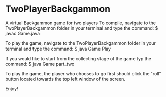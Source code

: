 # TwoPlayerBackgammon
A virtual Backgammon game for two players
To compile, navigate to the TwoPlayerBackgammon folder in your terminal and type the command: 
$ javac Game.java

To play the game, navigate to the TwoPlayerBackgammon folder in your terminal and type the command:
$ java Game Play

If you would like to start from the collecting stage of the game typ the command:
$ java Game part_two

To play the game, the player who chooses to go first should click the "roll" button located towards the
top left window of the screen. 

Enjoy!
